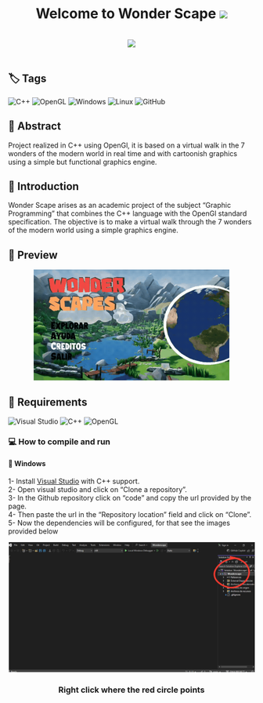 <h1 align="center" >Welcome to Wonder Scape <img width = "70px" src= "https://media2.giphy.com/media/v1.Y2lkPTc5MGI3NjExbXY1ZjN5eDNsd2hzcHNhb25qYmUzZzVrZXBqZHU3dHR5Y2lld3RzZCZlcD12MV9pbnRlcm5hbF9naWZfYnlfaWQmY3Q9cw/kMAsQuuEeQIwm4eSVJ/giphy.gif"/> </h1>
<br>
<div align="center">
  <img src="https://media0.giphy.com/media/v1.Y2lkPTc5MGI3NjExMWlsZGhjMm1mamMwbGJ4ZXZyem55d3g5eGFtbmZxdWhwbTNiOWJ5aSZlcD12MV9pbnRlcm5hbF9naWZfYnlfaWQmY3Q9cw/InHvdOCyh7aXMm5R3n/giphy.gif" width="150"/>
</div>
<br>


## 🏷 Tags

![C++](https://img.shields.io/badge/c++-%2300599C.svg?style=for-the-badge&logo=c%2B%2B&logoColor=white)
![OpenGL](https://img.shields.io/badge/OpenGL-%23FFFFFF.svg?style=for-the-badge&logo=opengl)
![Windows](https://img.shields.io/badge/Windows-0078D6?style=for-the-badge&logo=windows&logoColor=white)
![Linux](https://img.shields.io/badge/Linux-FCC624?style=for-the-badge&logo=linux&logoColor=black)
![GitHub](https://img.shields.io/badge/github-%23121011.svg?style=for-the-badge&logo=github&logoColor=white)

## 🧠 Abstract

Project realized in C++ using OpenGl, it is based on a virtual walk in the 7 wonders of the modern world in real time and with cartoonish graphics using a simple but functional graphics engine.

## 📖 Introduction

Wonder Scape arises as an academic project of the subject “Graphic Programming” that combines the C++ language with the OpenGl standard specification. The objective is to make a virtual walk through the 7 wonders of the modern world using a simple graphics engine.

## 👻 Preview
<div align="center">
 <img src="Pictures/Gif1.gif" width="400"/>
</div>

## 🧩 Requirements

![Visual Studio](https://img.shields.io/badge/Visual%20Studio-5C2D91.svg?style=for-the-badge&logo=visual-studio&logoColor=white)
![C++](https://img.shields.io/badge/c++-%2300599C.svg?style=for-the-badge&logo=c%2B%2B&logoColor=white)
![OpenGL](https://img.shields.io/badge/OpenGL-%23FFFFFF.svg?style=for-the-badge&logo=opengl)

### 💻 How to compile and run

#### 🔵 Windows

1- Install [Visual Studio](https://visualstudio.microsoft.com/) with C++ support.<br>
2- Open visual studio and click on “Clone a repository”.<br>
3- In the Github repository click on “code” and copy the url provided by the page.<br>
4- Then paste the url in the “Repository location” field and click on “Clone”.<br>
5- Now the dependencies will be configured, for that see the images provided below<br>

<div align="center">
 <img src="Pictures/Pic1.jpg" width="700"/><br>
 <h3>Right click where the red circle points</h3>
</div>



